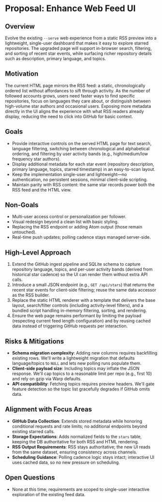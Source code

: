 # Proposal: Enhance Web Feed UI

## Overview
Evolve the existing `--serve` web experience from a static RSS preview into a lightweight, single-user dashboard that makes it easy to explore starred repositories. The upgraded page will support in-browser search, filtering, and sorting of recent star events, while surfacing richer repository details such as description, primary language, and topics.

## Motivation
The current HTML page mirrors the RSS feed: a static, chronologically ordered list without affordances to sift through activity. As the number of followed accounts grows, users need faster ways to find specific repositories, focus on languages they care about, or distinguish between high-volume star authors and occasional users. Exposing more metadata directly in the UI aligns the experience with what RSS readers already display, reducing the need to click into GitHub for basic context.

## Goals
- Provide interactive controls on the served HTML page for text search, language filtering, switching between chronological and alphabetical ordering, and filtering by user activity bands (e.g., high/medium/low frequency star authors).
- Display additional metadata for each star event (repository description, primary language, topics, starred timestamp) in an easy-to-scan layout.
- Keep the implementation single-user and lightweight—no authentication, no persistent sessions, minimal client-side scripting.
- Maintain parity with RSS content: the same star records power both the RSS feed and the HTML view.

## Non-Goals
- Multi-user access control or personalization per follower.
- Visual redesign beyond a clean list with basic styling.
- Replacing the RSS endpoint or adding Atom output (those remain untouched).
- Real-time push updates; polling cadence stays managed server-side.

## High-Level Approach
1. Extend the GitHub ingest pipeline and SQLite schema to capture repository language, topics, and per-user activity bands (derived from historical star cadence) so the UI can render them without extra API calls.
2. Introduce a small JSON endpoint (e.g., `GET /api/stars`) that returns the recent star events for client-side filtering; reuse the same data accessor as the RSS builder.
3. Replace the static HTML renderer with a template that delivers the base layout, search/filter controls (including activity-level filters), and a bundled script handling in-memory filtering, sorting, and rendering.
4. Ensure the web page remains performant by limiting the payload (respecting current feed length configuration) and by reusing cached data instead of triggering GitHub requests per interaction.

## Risks & Mitigations
- **Schema migration complexity**: Adding new columns requires backfilling existing rows. We'll write a lightweight migration that defaults language/topics to `NULL` and lets new polling runs populate them.
- **Client-side payload size**: Including topics may inflate the JSON response. We'll cap topics to a reasonable limit per repo (e.g., first 10) and rely on gzip via Warp defaults.
- **API compatibility**: Fetching topics requires preview headers. We'll gate feature detection so the topic list gracefully degrades if GitHub omits data.

## Alignment with Focus Areas
- **GitHub Data Collection**: Extends stored metadata while honoring conditional requests and rate limits; no additional endpoints beyond existing starred calls.
- **Storage Expectations**: Adds normalized fields to the `stars` table, keeping the DB authoritative for both RSS and HTML rendering.
- **RSS Output Requirements**: RSS stays authoritative; the new UI reads from the same dataset, ensuring consistency across channels.
- **Scheduling Guidance**: Polling cadence logic stays intact; interactive UI uses cached data, so no new pressure on scheduling.

## Open Questions
- None at this time; requirements are scoped to single-user interactive exploration of the existing feed data.

